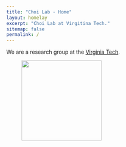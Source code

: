 ```yaml
---
title: "Choi Lab - Home"
layout: homelay
excerpt: "Choi Lab at Virgitina Tech."
sitemap: false
permalink: /
---
```


We are a research group at the [Virginia Tech](https://vt.edu/).  
 
<figure class="fourth">
  <img src="{{ site.url }}{{ site.baseurl }}/images/logopic/Logo_VT.png" style="width: 210px">
</figure>






